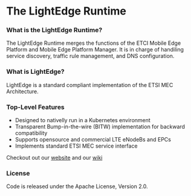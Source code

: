 The LightEdge Runtime
============================================

### What is the LightEdge Runtime?

The LightEdge Runtime merges the functions of the ETCI Mobile Edge Platform
and Mobile Edge Platform Manager. It is in charge of handiling service
discovery, traffic rule management, and DNS configuration.

### What is LightEdge?
LightEdge is a standard compliant implementation of the ETSI MEC Architecture.

### Top-Level Features
* Designed to nativelly run in a Kubernetes environment
* Transparent Bump-in-the-wire (BITW) implementation for backward compatibility
* Supports opensource and commercial LTE eNodeBs and EPCs
* Implements standard ETSI MEC service interface

Checkout out our [website](http://lightedge.io/) and our [wiki](https://github.com/lightedge/lightedge.github.io/wiki)

### License
Code is released under the Apache License, Version 2.0.
